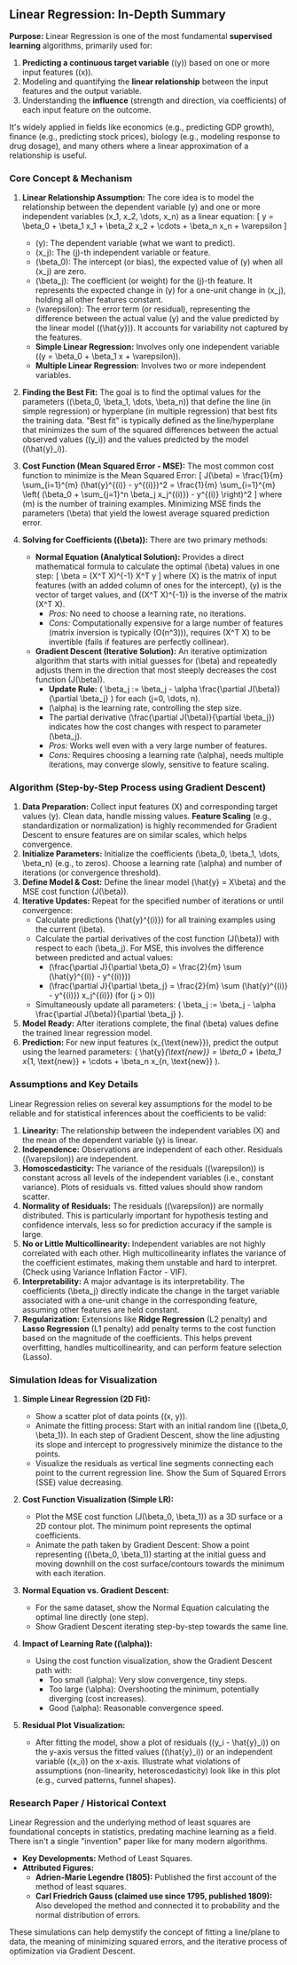 ## Linear Regression: In-Depth Summary

**Purpose:**
Linear Regression is one of the most fundamental **supervised learning** algorithms, primarily used for:
1.  **Predicting a continuous target variable** (\(y\)) based on one or more input features (\(x\)).
2.  Modeling and quantifying the **linear relationship** between the input features and the output variable.
3.  Understanding the **influence** (strength and direction, via coefficients) of each input feature on the outcome.

It's widely applied in fields like economics (e.g., predicting GDP growth), finance (e.g., predicting stock prices), biology (e.g., modeling response to drug dosage), and many others where a linear approximation of a relationship is useful.

### Core Concept & Mechanism

1.  **Linear Relationship Assumption:** The core idea is to model the relationship between the dependent variable \(y\) and one or more independent variables \(x_1, x_2, \dots, x_n\) as a linear equation:
    \[ y = \beta_0 + \beta_1 x_1 + \beta_2 x_2 + \cdots + \beta_n x_n + \varepsilon \]
    *   \(y\): The dependent variable (what we want to predict).
    *   \(x_j\): The \(j\)-th independent variable or feature.
    *   \(\beta_0\): The intercept (or bias), the expected value of \(y\) when all \(x_j\) are zero.
    *   \(\beta_j\): The coefficient (or weight) for the \(j\)-th feature. It represents the expected change in \(y\) for a one-unit change in \(x_j\), holding all other features constant.
    *   \(\varepsilon\): The error term (or residual), representing the difference between the actual value \(y\) and the value predicted by the linear model (\(\hat{y}\)). It accounts for variability not captured by the features.
    *   **Simple Linear Regression:** Involves only one independent variable (\(y = \beta_0 + \beta_1 x + \varepsilon\)).
    *   **Multiple Linear Regression:** Involves two or more independent variables.

2.  **Finding the Best Fit:** The goal is to find the optimal values for the parameters (\(\beta_0, \beta_1, \dots, \beta_n\)) that define the line (in simple regression) or hyperplane (in multiple regression) that best fits the training data. "Best fit" is typically defined as the line/hyperplane that minimizes the sum of the squared differences between the actual observed values (\(y_i\)) and the values predicted by the model (\(\hat{y}_i\)).
3.  **Cost Function (Mean Squared Error - MSE):** The most common cost function to minimize is the Mean Squared Error:
    \[ J(\beta) = \frac{1}{m} \sum_{i=1}^{m} (\hat{y}^{(i)} - y^{(i)})^2 = \frac{1}{m} \sum_{i=1}^{m} \left( (\beta_0 + \sum_{j=1}^n \beta_j x_j^{(i)}) - y^{(i)} \right)^2 \]
    where \(m\) is the number of training examples. Minimizing MSE finds the parameters \(\beta\) that yield the lowest average squared prediction error.

4.  **Solving for Coefficients (\(\beta\)):** There are two primary methods:
    *   **Normal Equation (Analytical Solution):** Provides a direct mathematical formula to calculate the optimal \(\beta\) values in one step:
        \[ \beta = (X^T X)^{-1} X^T y \]
        where \(X\) is the matrix of input features (with an added column of ones for the intercept), \(y\) is the vector of target values, and \((X^T X)^{-1}\) is the inverse of the matrix \(X^T X\).
        *   *Pros:* No need to choose a learning rate, no iterations.
        *   *Cons:* Computationally expensive for a large number of features (matrix inversion is typically \(O(n^3)\)), requires \(X^T X\) to be invertible (fails if features are perfectly collinear).
    *   **Gradient Descent (Iterative Solution):** An iterative optimization algorithm that starts with initial guesses for \(\beta\) and repeatedly adjusts them in the direction that most steeply decreases the cost function \(J(\beta)\).
        *   **Update Rule:** \( \beta_j := \beta_j - \alpha \frac{\partial J(\beta)}{\partial \beta_j} \) for each \(j=0, \dots, n\).
        *   \(\alpha\) is the learning rate, controlling the step size.
        *   The partial derivative \(\frac{\partial J(\beta)}{\partial \beta_j}\) indicates how the cost changes with respect to parameter \(\beta_j\).
        *   *Pros:* Works well even with a very large number of features.
        *   *Cons:* Requires choosing a learning rate \(\alpha\), needs multiple iterations, may converge slowly, sensitive to feature scaling.

### Algorithm (Step-by-Step Process using Gradient Descent)

1.  **Data Preparation:** Collect input features \(X\) and corresponding target values \(y\). Clean data, handle missing values. **Feature Scaling** (e.g., standardization or normalization) is highly recommended for Gradient Descent to ensure features are on similar scales, which helps convergence.
2.  **Initialize Parameters:** Initialize the coefficients \(\beta_0, \beta_1, \dots, \beta_n\) (e.g., to zeros). Choose a learning rate \(\alpha\) and number of iterations (or convergence threshold).
3.  **Define Model & Cost:** Define the linear model \(\hat{y} = X\beta\) and the MSE cost function \(J(\beta)\).
4.  **Iterative Updates:** Repeat for the specified number of iterations or until convergence:
    *   Calculate predictions \(\hat{y}^{(i)}\) for all training examples using the current \(\beta\).
    *   Calculate the partial derivatives of the cost function \(J(\beta)\) with respect to each \(\beta_j\). For MSE, this involves the difference between predicted and actual values:
        *   \(\frac{\partial J}{\partial \beta_0} = \frac{2}{m} \sum (\hat{y}^{(i)} - y^{(i)})\)
        *   \(\frac{\partial J}{\partial \beta_j} = \frac{2}{m} \sum (\hat{y}^{(i)} - y^{(i)}) x_j^{(i)}\) (for \(j > 0\))
    *   Simultaneously update all parameters: \( \beta_j := \beta_j - \alpha \frac{\partial J(\beta)}{\partial \beta_j} \).
5.  **Model Ready:** After iterations complete, the final \(\beta\) values define the trained linear regression model.
6.  **Prediction:** For new input features \(x_{\text{new}}\), predict the output using the learned parameters: \( \hat{y}_{\text{new}} = \beta_0 + \beta_1 x_{1, \text{new}} + \cdots + \beta_n x_{n, \text{new}} \).

### Assumptions and Key Details

Linear Regression relies on several key assumptions for the model to be reliable and for statistical inferences about the coefficients to be valid:

1.  **Linearity:** The relationship between the independent variables \(X\) and the mean of the dependent variable \(y\) is linear.
2.  **Independence:** Observations are independent of each other. Residuals (\(\varepsilon\)) are independent.
3.  **Homoscedasticity:** The variance of the residuals (\(\varepsilon\)) is constant across all levels of the independent variables (i.e., constant variance). Plots of residuals vs. fitted values should show random scatter.
4.  **Normality of Residuals:** The residuals (\(\varepsilon\)) are normally distributed. This is particularly important for hypothesis testing and confidence intervals, less so for prediction accuracy if the sample is large.
5.  **No or Little Multicollinearity:** Independent variables are not highly correlated with each other. High multicollinearity inflates the variance of the coefficient estimates, making them unstable and hard to interpret. (Check using Variance Inflation Factor - VIF).
6.  **Interpretability:** A major advantage is its interpretability. The coefficients \(\beta_j\) directly indicate the change in the target variable associated with a one-unit change in the corresponding feature, assuming other features are held constant.
7.  **Regularization:** Extensions like **Ridge Regression** (L2 penalty) and **Lasso Regression** (L1 penalty) add penalty terms to the cost function based on the magnitude of the coefficients. This helps prevent overfitting, handles multicollinearity, and can perform feature selection (Lasso).

### Simulation Ideas for Visualization

1.  **Simple Linear Regression (2D Fit):**
    *   Show a scatter plot of data points (\(x, y\)).
    *   Animate the fitting process: Start with an initial random line (\(\beta_0, \beta_1\)). In each step of Gradient Descent, show the line adjusting its slope and intercept to progressively minimize the distance to the points.
    *   Visualize the residuals as vertical line segments connecting each point to the current regression line. Show the Sum of Squared Errors (SSE) value decreasing.

2.  **Cost Function Visualization (Simple LR):**
    *   Plot the MSE cost function \(J(\beta_0, \beta_1)\) as a 3D surface or a 2D contour plot. The minimum point represents the optimal coefficients.
    *   Animate the path taken by Gradient Descent: Show a point representing \((\beta_0, \beta_1)\) starting at the initial guess and moving downhill on the cost surface/contours towards the minimum with each iteration.

3.  **Normal Equation vs. Gradient Descent:**
    *   For the same dataset, show the Normal Equation calculating the optimal line directly (one step).
    *   Show Gradient Descent iterating step-by-step towards the same line.

4.  **Impact of Learning Rate (\(\alpha\)):**
    *   Using the cost function visualization, show the Gradient Descent path with:
        *   Too small \(\alpha\): Very slow convergence, tiny steps.
        *   Too large \(\alpha\): Overshooting the minimum, potentially diverging (cost increases).
        *   Good \(\alpha\): Reasonable convergence speed.

5.  **Residual Plot Visualization:**
    *   After fitting the model, show a plot of residuals (\(y_i - \hat{y}_i\)) on the y-axis versus the fitted values (\(\hat{y}_i\)) or an independent variable (\(x_i\)) on the x-axis. Illustrate what violations of assumptions (non-linearity, heteroscedasticity) look like in this plot (e.g., curved patterns, funnel shapes).

### Research Paper / Historical Context

Linear Regression and the underlying method of least squares are foundational concepts in statistics, predating machine learning as a field. There isn't a single "invention" paper like for many modern algorithms.

*   **Key Developments:** Method of Least Squares.
*   **Attributed Figures:**
    *   **Adrien-Marie Legendre (1805):** Published the first account of the method of least squares.
    *   **Carl Friedrich Gauss (claimed use since 1795, published 1809):** Also developed the method and connected it to probability and the normal distribution of errors.

These simulations can help demystify the concept of fitting a line/plane to data, the meaning of minimizing squared errors, and the iterative process of optimization via Gradient Descent.
